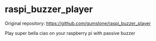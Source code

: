 # raspi_buzzer_player

Original repository: https://github.com/gumslone/raspi_buzzer_player

Play super bella ciao on your raspberry pi with passive buzzer

